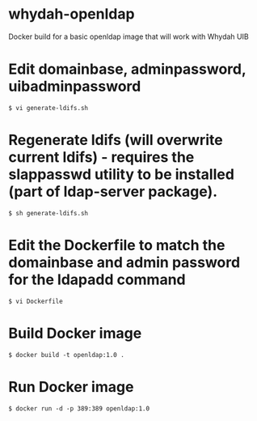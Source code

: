 # whydah-openldap
Docker build for a basic openldap image that will work with Whydah UIB

# Edit domainbase, adminpassword, uibadminpassword
`$ vi generate-ldifs.sh`

# Regenerate ldifs (will overwrite current ldifs) - requires the slappasswd utility to be installed (part of ldap-server package).
`$ sh generate-ldifs.sh`

# Edit the Dockerfile to match the domainbase and admin password for the ldapadd command
`$ vi Dockerfile `

# Build Docker image
`$ docker build -t openldap:1.0 .`

# Run Docker image
`$ docker run -d -p 389:389 openldap:1.0`

